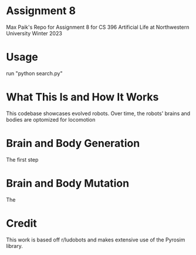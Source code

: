 # Assignment 8
Max Paik's  Repo for Assignment 8 for CS 396 Artificial Life at Northwestern University Winter 2023

# Usage

run "python search.py"

# What This Is and How It Works

This codebase showcases evolved robots. Over time, the robots' brains and bodies are optomized for locomotion

# Brain and Body Generation

The first step 

# Brain and Body Mutation

The 

# Credit

This work is based off r/ludobots and makes extensive use of the Pyrosim library. 

